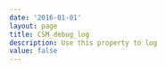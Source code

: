 ```yaml
---
date: '2016-01-01'
layout: page
title: CSM_debug_log
description: Use this property to log
value: false
---
```

